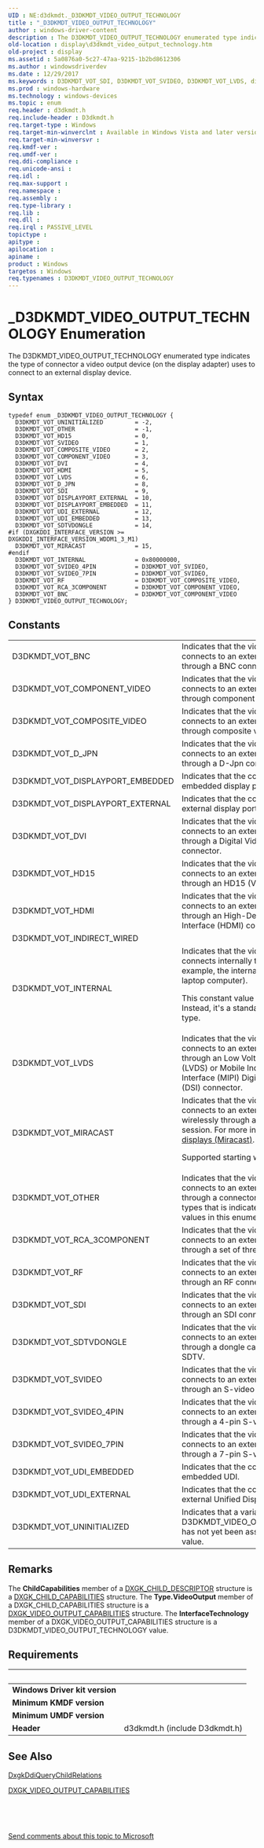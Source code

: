 ```yaml
---
UID : NE:d3dkmdt._D3DKMDT_VIDEO_OUTPUT_TECHNOLOGY
title : "_D3DKMDT_VIDEO_OUTPUT_TECHNOLOGY"
author : windows-driver-content
description : The D3DKMDT_VIDEO_OUTPUT_TECHNOLOGY enumerated type indicates the type of connector a video output device (on the display adapter) uses to connect to an external display device.
old-location : display\d3dkmdt_video_output_technology.htm
old-project : display
ms.assetid : 5a0876a0-5c27-47aa-9215-1b2bd8612306
ms.author : windowsdriverdev
ms.date : 12/29/2017
ms.keywords : D3DKMDT_VOT_SDI, D3DKMDT_VOT_SVIDEO, D3DKMDT_VOT_LVDS, display.d3dkmdt_video_output_technology, D3DKMDT_VOT_HDMI, d3dkmdt/D3DKMDT_VOT_RCA_3COMPONENT, D3DKMDT_VOT_BNC, D3DKMDT_VOT_RF, d3dkmdt/D3DKMDT_VOT_D_JPN, D3DKMDT_VOT_DISPLAYPORT_EXTERNAL, _D3DKMDT_VIDEO_OUTPUT_TECHNOLOGY, D3DKMDT_VOT_INTERNAL, D3DKMDT_VIDEO_OUTPUT_TECHNOLOGY enumeration [Display Devices], D3DKMDT_VOT_DISPLAYPORT_EMBEDDED, d3dkmdt/D3DKMDT_VOT_RF, d3dkmdt/D3DKMDT_VOT_UDI_EMBEDDED, d3dkmdt/D3DKMDT_VOT_SDI, D3DKMDT_VOT_SVIDEO_7PIN, D3DKMDT_VOT_SVIDEO_4PIN, d3dkmdt/D3DKMDT_VOT_UNINITIALIZED, d3dkmdt/D3DKMDT_VOT_DVI, D3DKMDT_VOT_SDTVDONGLE, D3DKMDT_VOT_RCA_3COMPONENT, d3dkmdt/D3DKMDT_VOT_COMPONENT_VIDEO, D3DKMDT_VOT_DVI, d3dkmdt/D3DKMDT_VOT_DISPLAYPORT_EMBEDDED, D3DKMDT_VOT_UNINITIALIZED, d3dkmdt/D3DKMDT_VOT_SDTVDONGLE, d3dkmdt/D3DKMDT_VOT_MIRACAST, d3dkmdt/D3DKMDT_VOT_HD15, d3dkmdt/D3DKMDT_VOT_DISPLAYPORT_EXTERNAL, d3dkmdt/D3DKMDT_VOT_HDMI, D3DKMDT_VOT_D_JPN, d3dkmdt/D3DKMDT_VOT_COMPOSITE_VIDEO, d3dkmdt/D3DKMDT_VIDEO_OUTPUT_TECHNOLOGY, D3DKMDT_VOT_COMPOSITE_VIDEO, d3dkmdt/D3DKMDT_VOT_SVIDEO_4PIN, D3DKMDT_VOT_MIRACAST, D3DKMDT_VOT_UDI_EXTERNAL, D3DKMDT_VOT_COMPONENT_VIDEO, d3dkmdt/D3DKMDT_VOT_OTHER, d3dkmdt/D3DKMDT_VOT_SVIDEO, D3DKMDT_VIDEO_OUTPUT_TECHNOLOGY, d3dkmdt/D3DKMDT_VOT_SVIDEO_7PIN, DmEnums_c4d89369-4b10-4033-9bb6-218904fc5c5a.xml, D3DKMDT_VOT_HD15, d3dkmdt/D3DKMDT_VOT_UDI_EXTERNAL, d3dkmdt/D3DKMDT_VOT_LVDS, d3dkmdt/D3DKMDT_VOT_INTERNAL, D3DKMDT_VOT_OTHER, D3DKMDT_VOT_UDI_EMBEDDED, d3dkmdt/D3DKMDT_VOT_BNC
ms.prod : windows-hardware
ms.technology : windows-devices
ms.topic : enum
req.header : d3dkmdt.h
req.include-header : D3dkmdt.h
req.target-type : Windows
req.target-min-winverclnt : Available in Windows Vista and later versions of the Windows operating systems.
req.target-min-winversvr : 
req.kmdf-ver : 
req.umdf-ver : 
req.ddi-compliance : 
req.unicode-ansi : 
req.idl : 
req.max-support : 
req.namespace : 
req.assembly : 
req.type-library : 
req.lib : 
req.dll : 
req.irql : PASSIVE_LEVEL
topictype : 
apitype : 
apilocation : 
apiname : 
product : Windows
targetos : Windows
req.typenames : D3DKMDT_VIDEO_OUTPUT_TECHNOLOGY
---
```


# _D3DKMDT_VIDEO_OUTPUT_TECHNOLOGY Enumeration
The D3DKMDT_VIDEO_OUTPUT_TECHNOLOGY enumerated type indicates the type of connector a video output device (on the display adapter) uses to connect to an external display device.

## Syntax
````
typedef enum _D3DKMDT_VIDEO_OUTPUT_TECHNOLOGY { 
  D3DKMDT_VOT_UNINITIALIZED         = -2,
  D3DKMDT_VOT_OTHER                 = -1,
  D3DKMDT_VOT_HD15                  = 0,
  D3DKMDT_VOT_SVIDEO                = 1,
  D3DKMDT_VOT_COMPOSITE_VIDEO       = 2,
  D3DKMDT_VOT_COMPONENT_VIDEO       = 3,
  D3DKMDT_VOT_DVI                   = 4,
  D3DKMDT_VOT_HDMI                  = 5,
  D3DKMDT_VOT_LVDS                  = 6,
  D3DKMDT_VOT_D_JPN                 = 8,
  D3DKMDT_VOT_SDI                   = 9,
  D3DKMDT_VOT_DISPLAYPORT_EXTERNAL  = 10,
  D3DKMDT_VOT_DISPLAYPORT_EMBEDDED  = 11,
  D3DKMDT_VOT_UDI_EXTERNAL          = 12,
  D3DKMDT_VOT_UDI_EMBEDDED          = 13,
  D3DKMDT_VOT_SDTVDONGLE            = 14,
#if (DXGKDDI_INTERFACE_VERSION >= DXGKDDI_INTERFACE_VERSION_WDDM1_3_M1)
  D3DKMDT_VOT_MIRACAST              = 15,
#endif 
  D3DKMDT_VOT_INTERNAL              = 0x80000000,
  D3DKMDT_VOT_SVIDEO_4PIN           = D3DKMDT_VOT_SVIDEO,
  D3DKMDT_VOT_SVIDEO_7PIN           = D3DKMDT_VOT_SVIDEO,
  D3DKMDT_VOT_RF                    = D3DKMDT_VOT_COMPOSITE_VIDEO,
  D3DKMDT_VOT_RCA_3COMPONENT        = D3DKMDT_VOT_COMPONENT_VIDEO,
  D3DKMDT_VOT_BNC                   = D3DKMDT_VOT_COMPONENT_VIDEO
} D3DKMDT_VIDEO_OUTPUT_TECHNOLOGY;
````

## Constants

<table>

<tr>
<td>D3DKMDT_VOT_BNC</td>
<td>Indicates that the video output device connects to an external display device through a BNC connector.</td>
</tr>

<tr>
<td>D3DKMDT_VOT_COMPONENT_VIDEO</td>
<td>Indicates that the video output device connects to an external display device through component video connectors.</td>
</tr>

<tr>
<td>D3DKMDT_VOT_COMPOSITE_VIDEO</td>
<td>Indicates that the video output device connects to an external display device through composite video connectors.</td>
</tr>

<tr>
<td>D3DKMDT_VOT_D_JPN</td>
<td>Indicates that the video output device connects to an external display device through a D-Jpn connector.</td>
</tr>

<tr>
<td>D3DKMDT_VOT_DISPLAYPORT_EMBEDDED</td>
<td>Indicates that the connector type is an embedded display port.</td>
</tr>

<tr>
<td>D3DKMDT_VOT_DISPLAYPORT_EXTERNAL</td>
<td>Indicates that the connector type is an external display port.</td>
</tr>

<tr>
<td>D3DKMDT_VOT_DVI</td>
<td>Indicates that the video output device connects to an external display device through a Digital Video Interface (DVI) connector.</td>
</tr>

<tr>
<td>D3DKMDT_VOT_HD15</td>
<td>Indicates that the video output device connects to an external display device through an HD15 (VGA) connector.</td>
</tr>

<tr>
<td>D3DKMDT_VOT_HDMI</td>
<td>Indicates that the video output device connects to an external display device through an High-Definition Multimedia Interface (HDMI) connector.</td>
</tr>

<tr>
<td>D3DKMDT_VOT_INDIRECT_WIRED</td>
<td></td>
</tr>

<tr>
<td>D3DKMDT_VOT_INTERNAL</td>
<td>Indicates that the video output device connects internally to a display device (for example, the internal connection in a laptop computer).

This constant value is not a bit-field value. Instead, it's a standalone video output type.</td>
</tr>

<tr>
<td>D3DKMDT_VOT_LVDS</td>
<td>Indicates that the video output device connects to an external display device through an Low Voltage Differential Swing (LVDS) or Mobile Industry Processor Interface (MIPI) Digital Serial Interface (DSI) connector.</td>
</tr>

<tr>
<td>D3DKMDT_VOT_MIRACAST</td>
<td>Indicates that the video output device connects to an external display device wirelessly through a Miracast connected session. For more info, see <a href="https://msdn.microsoft.com/1645E14A-EC4A-4EB8-9AFA-6DF0466D2B1A">Wireless displays (Miracast)</a>.

Supported starting with Windows 8.1.</td>
</tr>

<tr>
<td>D3DKMDT_VOT_OTHER</td>
<td>Indicates that the video output device connects to an external display device through a connector that is not one of the types that is indicated by the following values in this enumeration.</td>
</tr>

<tr>
<td>D3DKMDT_VOT_RCA_3COMPONENT</td>
<td>Indicates that the video output device connects to an external display device through a set of three RCA connectors.</td>
</tr>

<tr>
<td>D3DKMDT_VOT_RF</td>
<td>Indicates that the video output device connects to an external display device through an RF connector.</td>
</tr>

<tr>
<td>D3DKMDT_VOT_SDI</td>
<td>Indicates that the video output device connects to an external display device through an SDI connector.</td>
</tr>

<tr>
<td>D3DKMDT_VOT_SDTVDONGLE</td>
<td>Indicates that the video output device connects to an external display device through a dongle cable that supports SDTV.</td>
</tr>

<tr>
<td>D3DKMDT_VOT_SVIDEO</td>
<td>Indicates that the video output device connects to an external display device through an S-video connector.</td>
</tr>

<tr>
<td>D3DKMDT_VOT_SVIDEO_4PIN</td>
<td>Indicates that the video output device connects to an external display device through a 4-pin S-video connector.</td>
</tr>

<tr>
<td>D3DKMDT_VOT_SVIDEO_7PIN</td>
<td>Indicates that the video output device connects to an external display device through a 7-pin S-video connector.</td>
</tr>

<tr>
<td>D3DKMDT_VOT_UDI_EMBEDDED</td>
<td>Indicates that the connector type is an embedded UDI.</td>
</tr>

<tr>
<td>D3DKMDT_VOT_UDI_EXTERNAL</td>
<td>Indicates that the connector type is an external Unified Display Interface (UDI).</td>
</tr>

<tr>
<td>D3DKMDT_VOT_UNINITIALIZED</td>
<td>Indicates that a variable of type D3DKMDT_VIDEO_OUTPUT_TECHNOLOGY has not yet been assigned a meaningful value.</td>
</tr>
</table>

## Remarks

The <b>ChildCapabilities</b> member of a <a href="..\dispmprt\ns-dispmprt-_dxgk_child_descriptor.md">DXGK_CHILD_DESCRIPTOR</a> structure is a <a href="..\dispmprt\ns-dispmprt-_dxgk_child_capabilities.md">DXGK_CHILD_CAPABILITIES</a> structure. The <b>Type.VideoOutput</b> member of a DXGK_CHILD_CAPABILITIES structure is a <a href="..\dispmprt\ns-dispmprt-_dxgk_video_output_capabilities.md">DXGK_VIDEO_OUTPUT_CAPABILITIES</a> structure. The <b>InterfaceTechnology</b> member of a DXGK_VIDEO_OUTPUT_CAPABILITIES structure is a D3DKMDT_VIDEO_OUTPUT_TECHNOLOGY value.

## Requirements
| &nbsp; | &nbsp; |
| ---- |:---- |
| **Windows Driver kit version** |  |
| **Minimum KMDF version** |  |
| **Minimum UMDF version** |  |
| **Header** | d3dkmdt.h (include D3dkmdt.h) |

## See Also

<a href="..\dispmprt\nc-dispmprt-dxgkddi_query_child_relations.md">DxgkDdiQueryChildRelations</a>

<a href="..\dispmprt\ns-dispmprt-_dxgk_video_output_capabilities.md">DXGK_VIDEO_OUTPUT_CAPABILITIES</a>

 

 

<a href="mailto:wsddocfb@microsoft.com?subject=Documentation%20feedback [display\display]:%20D3DKMDT_VIDEO_OUTPUT_TECHNOLOGY enumeration%20 RELEASE:%20(12/29/2017)&amp;body=%0A%0APRIVACY STATEMENT%0A%0AWe use your feedback to improve the documentation. We don't use your email address for any other purpose, and we'll remove your email address from our system after the issue that you're reporting is fixed. While we're working to fix this issue, we might send you an email message to ask for more info. Later, we might also send you an email message to let you know that we've addressed your feedback.%0A%0AFor more info about Microsoft's privacy policy, see http://privacy.microsoft.com/en-us/default.aspx." title="Send comments about this topic to Microsoft">Send comments about this topic to Microsoft</a>